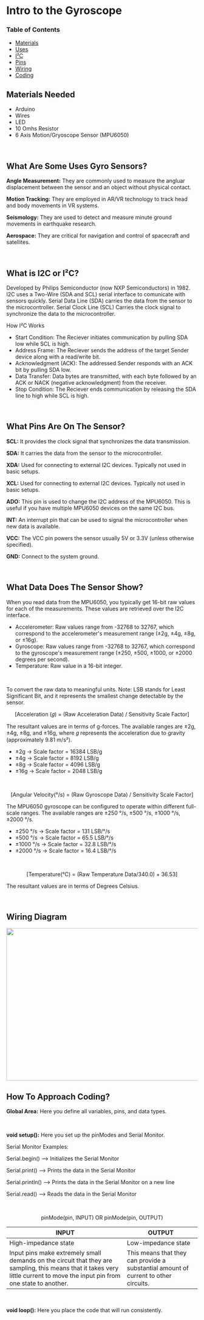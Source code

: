 # Intro to the Gyroscope

### __Table of Contents__
- [Materials](https://github.com/Teddy-Polkosnik/Arduino-For-Beginners/blob/main/Activity%202/Activity_2_README.md#materials-needed)
- [Uses](https://github.com/Teddy-Polkosnik/Arduino-For-Beginners/blob/main/Activity%202/Activity_2_README.md#What-Are-Some-Uses-Gyro-Sensors)
- [I²C](https://github.com/Teddy-Polkosnik/Arduino-For-Beginners/blob/main/Activity%202/Activity_2_README.md#what-is-i2c-or-ic)
- [Pins](https://github.com/Teddy-Polkosnik/Arduino-For-Beginners/blob/main/Activity%202/Activity_2_README.md#What-Pins-Are-On-The-Sensor)
- [Wiring](https://github.com/Teddy-Polkosnik/Arduino-For-Beginners/blob/main/Activity%202/Activity_2_README.md#Wiring-Diagram)
- [Coding](https://github.com/Teddy-Polkosnik/Arduino-For-Beginners/blob/main/Activity%202/Activity_2_README.md#How-To-Approach-Coding)

  
## Materials Needed
- Arduino
- Wires
- LED
- 10 Omhs Resistor
- 6 Axis Motion/Gryoscope Sensor (MPU6050)
  
<br>

## What Are Some Uses Gyro Sensors? 

**Angle Measurement:** They are commonly used to measure the angluar displacement between the sensor and an object without physical contact.

**Motion Tracking:** They are employed in AR/VR technology to track head and body movements in VR systems.

**Seismology:** They are used to detect and measure minute ground movements in earthquake research.

**Aerospace:** They are critical for navigation and control of spacecraft and satellites.


<br>

## What is I2C or I²C?

Developed by Philips Semiconductor (now NXP Semiconductors) in 1982. I2C uses a Two-Wire (SDA and SCL) serial interface to comunicate with sensors quickly. Serial Data Line (SDA) carries the data from the sensor to the 
microcontroller. Serial Clock Line (SCL) Carries the clock signal to synchronize the data to the microcontroller. 

How I²C Works
- Start Condition: The Reciever initiates communication by pulling SDA low while SCL is high.
- Address Frame: The Reciever sends the address of the target Sender device along with a read/write bit.
- Acknowledgment (ACK): The addressed Sender responds with an ACK bit by pulling SDA low.
- Data Transfer: Data bytes are transmitted, with each byte followed by an ACK or NACK (negative acknowledgment) from the receiver.
- Stop Condition: The Reciever ends communication by releasing the SDA line to high while SCL is high.


<br>

## What Pins Are On The Sensor?

**SCL:**  It provides the clock signal that synchronizes the data transmission.

**SDA:** It carries the data from the sensor to the microcontroller.

**XDA:** Used for connecting to external I2C devices. Typically not used in basic setups.

**XCL:** Used for connecting to external I2C devices. Typically not used in basic setups.

**ADO:** This pin is used to change the I2C address of the MPU6050. This is useful if you have multiple MPU6050 devices on the same I2C bus.

**INT:** An interrupt pin that can be used to signal the microcontroller when new data is available.

**VCC:** The VCC pin powers the sensor usually 5V or 3.3V (unless otherwise specified).

**GND:** Connect to the system ground.


<br>

## What Data Does The Sensor Show?

When you read data from the MPU6050, you typically get 16-bit raw values for each of the measurements. These values are retrieved over the I2C interface.

- Accelerometer: Raw values range from -32768 to 32767, which correspond to the accelerometer's measurement range (±2g, ±4g, ±8g, or ±16g).
- Gyroscope: Raw values range from -32768 to 32767, which correspond to the gyroscope's measurement range (±250, ±500, ±1000, or ±2000 degrees per second).
- Temperature: Raw value in a 16-bit integer.

<br>

To convert the raw data to meaningful units. Note: LSB stands for Least Significant Bit, and it represents the smallest change detectable by the sensor.

<p align="center">
[Acceleration (𝑔) = (Raw Acceleration Data) / Sensitivity Scale Factor]
</p>

The resultant values are in terms of g-forces. The available ranges are ±2g, ±4g, ±8g, and ±16g, where 𝑔 represents the acceleration due to gravity (approximately 9.81 m/s²).
- ±2g  -> Scale factor = 16384 LSB/g
- ±4g  -> Scale factor = 8192 LSB/g
- ±8g  -> Scale factor = 4096 LSB/g
- ±16g -> Scale factor = 2048 LSB/g

<br>

<p align="center">
[Angular Velocity(°/s) = (Raw Gyroscope Data) / Sensitivity Scale Factor]
</p>

The MPU6050 gyroscope can be configured to operate within different full-scale ranges. The available ranges are ±250 °/s, ±500 °/s, ±1000 °/s, ±2000 °/s.

- ±250 °/s  -> Scale factor = 131 LSB/°/s
- ±500 °/s  -> Scale factor = 65.5 LSB/°/s
- ±1000 °/s -> Scale factor = 32.8 LSB/°/s
- ±2000 °/s -> Scale factor = 16.4 LSB/°/s

<br>

<p align="center">
[Temperature(°C) = (Raw Temperature Data/340.0) + 36.53]
</p>

The resultant values are in terms of Degrees Celsius.



<br>

## Wiring Diagram 

<p align="center">
  <img width="800" height="400" src="https://github.com/Teddy-Polkosnik/Arduino-Activities/blob/main/Activity%201/assets/Activity%201%20Wiring%20Diagram.png">
</p>





## How To Approach Coding?

**Global Area:** Here you define all variables, pins, and data types.

<br>

**void setup():** Here you set up the pinModes and Serial Monitor.

Serial Monitor Examples:

Serial.begin()   --> Initializes the Serial Monitor

Serial.print()   --> Prints the data in the Serial Monitor

Serial.println() --> Prints the data in the Serial Monitor on a new line 

Serial.read()    --> Reads the data in the Serial Monitor

<br>

<p align="center">
pinMode(pin, INPUT)    OR    pinMode(pin, OUTPUT)
</p>

| INPUT | OUTPUT |
| ------------- | ------------- |
| High-impedance state  | Low-impedance state |
| Input pins make extremely small demands on the circuit that they are sampling, this means that it takes very little current to move the input pin from one state to another.  | This means that they can provide a substantial amount of current to other circuits.  |





<br>

**void loop():** Here you place the code that will run consistently.



